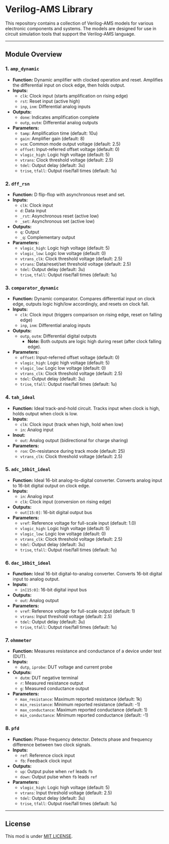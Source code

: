 # Verilog-AMS Library

This repository contains a collection of Verilog-AMS models for various electronic components and systems. The models are designed for use in circuit simulation tools that support the Verilog-AMS language.

---

## Module Overview

### 1. `amp_dynamic`
- **Function:** Dynamic amplifier with clocked operation and reset. Amplifies the differential input on clock edge, then holds output.
- **Inputs:**
  - `clk`: Clock input (starts amplification on rising edge)
  - `rst`: Reset input (active high)
  - `inp`, `inm`: Differential analog inputs
- **Outputs:**
  - `done`: Indicates amplification complete
  - `outp`, `outm`: Differential analog outputs
- **Parameters:**
  - `tamp`: Amplification time (default: 10u)
  - `gain`: Amplifier gain (default: 8)
  - `vcm`: Common mode output voltage (default: 2.5)
  - `offset`: Input-referred offset voltage (default: 0)
  - `vlogic_high`: Logic high voltage (default: 5)
  - `vtrans`: Clock threshold voltage (default: 2.5)
  - `tdel`: Output delay (default: 3u)
  - `trise`, `tfall`: Output rise/fall times (default: 1u)

### 2. `dff_rsn`
- **Function:** D flip-flop with asynchronous reset and set.
- **Inputs:**
  - `clk`: Clock input
  - `d`: Data input
  - `_rst`: Asynchronous reset (active low)
  - `_set`: Asynchronous set (active low)
- **Outputs:**
  - `q`: Output
  - `_q`: Complementary output
- **Parameters:**
  - `vlogic_high`: Logic high voltage (default: 5)
  - `vlogic_low`: Logic low voltage (default: 0)
  - `vtrans_clk`: Clock threshold voltage (default: 2.5)
  - `vtrans`: Data/reset/set threshold voltage (default: 2.5)
  - `tdel`: Output delay (default: 3u)
  - `trise`, `tfall`: Output rise/fall times (default: 1u)

### 3. `comparator_dynamic`
- **Function:** Dynamic comparator. Compares differential input on clock edge, outputs logic high/low accordingly, and resets on clock fall.
- **Inputs:**
  - `clk`: Clock input (triggers comparison on rising edge, reset on falling edge)
  - `inp`, `inm`: Differential analog inputs
- **Outputs:**
  - `outp`, `outm`: Differential digital outputs
    - **Note:** Both outputs are logic high during reset (after clock falling edge).
- **Parameters:**
  - `offset`: Input-referred offset voltage (default: 0)
  - `vlogic_high`: Logic high voltage (default: 5)
  - `vlogic_low`: Logic low voltage (default: 0)
  - `vtrans_clk`: Clock threshold voltage (default: 2.5)
  - `tdel`: Output delay (default: 3u)
  - `trise`, `tfall`: Output rise/fall times (default: 1u)

### 4. `tah_ideal`
- **Function:** Ideal track-and-hold circuit. Tracks input when clock is high, holds output when clock is low.
- **Inputs:**
  - `clk`: Clock input (track when high, hold when low)
  - `in`: Analog input
- **Inout:**
  - `out`: Analog output (bidirectional for charge sharing)
- **Parameters:**
  - `ron`: On-resistance during track mode (default: 25)
  - `vtrans_clk`: Clock threshold voltage (default: 2.5)

### 5. `adc_16bit_ideal`
- **Function:** Ideal 16-bit analog-to-digital converter. Converts analog input to 16-bit digital output on clock edge.
- **Inputs:**
  - `in`: Analog input
  - `clk`: Clock input (conversion on rising edge)
- **Outputs:**
  - `out[15:0]`: 16-bit digital output bus
- **Parameters:**
  - `vref`: Reference voltage for full-scale input (default: 1.0)
  - `vlogic_high`: Logic high voltage (default: 5)
  - `vlogic_low`: Logic low voltage (default: 0)
  - `vtrans_clk`: Clock threshold voltage (default: 2.5)
  - `tdel`: Output delay (default: 3u)
  - `trise`, `tfall`: Output rise/fall times (default: 1u)

### 6. `dac_16bit_ideal`
- **Function:** Ideal 16-bit digital-to-analog converter. Converts 16-bit digital input to analog output.
- **Inputs:**
  - `in[15:0]`: 16-bit digital input bus
- **Outputs:**
  - `out`: Analog output
- **Parameters:**
  - `vref`: Reference voltage for full-scale output (default: 1)
  - `vtrans`: Input threshold voltage (default: 2.5)
  - `tdel`: Output delay (default: 3u)
  - `trise`, `tfall`: Output rise/fall times (default: 1u)

### 7. `ohmmeter`
- **Function:** Measures resistance and conductance of a device under test (DUT).
- **Inputs:**
  - `dutp`, `iprobe`: DUT voltage and current probe
- **Outputs:**
  - `dutm`: DUT negative terminal
  - `r`: Measured resistance output
  - `g`: Measured conductance output
- **Parameters:**
  - `max_resistance`: Maximum reported resistance (default: 1k)
  - `min_resistance`: Minimum reported resistance (default: -1)
  - `max_conductance`: Maximum reported conductance (default: 1)
  - `min_conductance`: Minimum reported conductance (default: -1)

### 8. `pfd`
- **Function:** Phase-frequency detector. Detects phase and frequency difference between two clock signals.
- **Inputs:**
  - `ref`: Reference clock input
  - `fb`: Feedback clock input
- **Outputs:**
  - `up`: Output pulse when `ref` leads `fb`
  - `down`: Output pulse when `fb` leads `ref`
- **Parameters:**
  - `vlogic_high`: Logic high voltage (default: 5)
  - `vtrans`: Input threshold voltage (default: 2.5)
  - `tdel`: Output delay (default: 3u)
  - `trise`, `tfall`: Output rise/fall times (default: 1u)

---

## License

This mod is under [MIT LICENSE](LICENSE).
